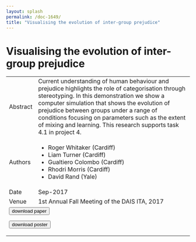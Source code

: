 ```yaml
---
layout: splash
permalink: /doc-1649/
title: "Visualising the evolution of inter-group prejudice"
---
```


# Visualising the evolution of inter-group prejudice

<table>
    <tbody>
    <tr>
        <td>Abstract</td>
        <td>Current understanding of human behaviour and prejudice highlights the role of categorisation through stereotyping. In this demonstration we show a computer simulation that shows the evolution of prejudice between groups under a range of conditions focusing on parameters such as the extent of mixing and learning. This research supports task 4.1 in project 4.</td>
    </tr>
    <tr>
        <td>Authors</td>
        <td>
            <ul>
                <li>Roger Whitaker (Cardiff)</li>
                <li>Liam Turner (Cardiff)</li>
                <li>Gualtiero Colombo (Cardiff)</li>
                <li>Rhodri Morris (Cardiff)</li>
                <li>David Rand (Yale)</li>
            </ul>
        </td>
    </tr>
    <tr>
        <td>Date</td>
        <td>Sep-2017</td>
    </tr>
    <tr>
        <td>Venue</td>
        <td>1st Annual Fall Meeting of the DAIS ITA, 2017</td>
    </tr>
        <tr>
            <td colspan="2">
                <form method="get" action="https://dais-ita.org/sites/default/files/D_002-summary.pdf">
                    <button type="submit">download paper</button>
                </form>
                <form method="get" action="https://dais-ita.org/sites/default/files/D_002-poster.pdf">
                    <button type="submit">download poster</button>
                </form>
            </td>
        </tr>
    </tbody>
</table>
